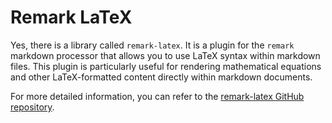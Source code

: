 # Remark LaTeX

Yes, there is a library called `remark-latex`. It is a plugin for the `remark` markdown processor that allows you to use LaTeX syntax within markdown files. This plugin is particularly useful for rendering mathematical equations and other LaTeX-formatted content directly within markdown documents.

For more detailed information, you can refer to the [remark-latex GitHub repository](https://github.com/zestedesavoir/zmarkdown/tree/master/packages/remark-latex).

